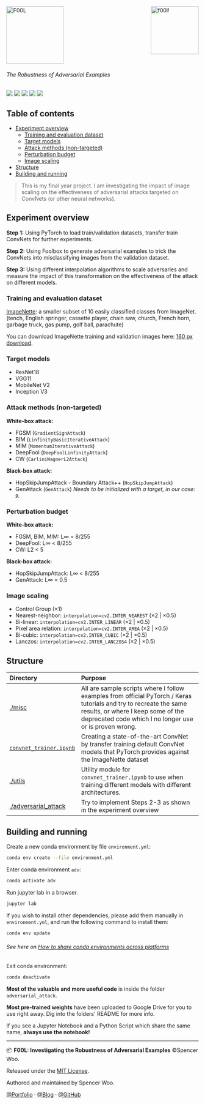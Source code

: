 <img src="https://i.loli.net/2020/02/26/SAx6ejplMbQovNG.png" align="right" width="125px" height="auto" alt="f00l!">

<img src="https://i.loli.net/2020/02/26/gi5bjUaqshn4du9.png" width="150px" height="auto" alt="F00L"/>

<h6>The Robustness of Adversarial Examples</h6>

![](https://img.shields.io/badge/uses-PyTorch-5b8c85?logo=PyTorch&logoColor=white)
![](https://img.shields.io/badge/python-3.7.6-297ca0?logo=python&logoColor=white)
![](https://img.shields.io/badge/lab-Jupyter-ec9b3b?logo=Jupyter&logoColor=white)
![](https://img.shields.io/badge/GPU-2080Ti-76B900?logo=NVIDIA&logoColor=white)
![](https://img.shields.io/badge/license-MIT-434e52)

<h2>Table of contents</h2>

- [Experiment overview](#experiment-overview)
  - [Training and evaluation dataset](#training-and-evaluation-dataset)
  - [Target models](#target-models)
  - [Attack methods (non-targeted)](#attack-methods-non-targeted)
  - [Perturbation budget](#perturbation-budget)
  - [Image scaling](#image-scaling)
- [Structure](#structure)
- [Building and running](#building-and-running)

> This is my final year project. I am investigating the impact of image scaling on the effectiveness of adversarial attacks targeted on ConvNets (or other neural networks).

## Experiment overview

**Step 1:** Using PyTorch to load train/validation datasets, transfer train ConvNets for further experiments.

**Step 2:** Using Foolbox to generate adversarial examples to trick the ConvNets into misclassifying images from the validation dataset.

**Step 3:** Using different interpolation algorithms to scale adversaries and measure the impact of this transformation on the effectiveness of the attack on different models.

### Training and evaluation dataset

[ImageNette](https://github.com/fastai/imagenette): a smaller subset of 10 easily classified classes from ImageNet. (tench, English springer, cassette player, chain saw, church, French horn, garbage truck, gas pump, golf ball, parachute)

You can download ImageNette training and validation images here: [160 px download](https://s3.amazonaws.com/fast-ai-imageclas/imagenette2-160.tgz).

### Target models

- ResNet18
- VGG11
- MobileNet V2
- Inception V3

### Attack methods (non-targeted)

**White-box attack:**

- FGSM (`GradientSignAttack`)
- BIM (`LinfinityBasicIterativeAttack`)
- MIM (`MomentumIterativeAttack`)
- DeepFool (`DeepFoolLinfinityAttack`)
- CW (`CarliniWagnerL2Attack`)

**Black-box attack:**

- HopSkipJumpAttack - Boundary Attack++ (`HopSkipJumpAttack`)
- GenAttack (`GenAttack`) *Needs to be initialized with a target, in our case: `9`.*

### Perturbation budget

**White-box attack:**

- FGSM, BIM, MIM: L∞ = 8/255
- DeepFool: L∞ < 8/255
- CW: L2 < 5

**Black-box attack:**

- HopSkipJumpAttack: L∞ < 8/255
- GenAttack: L∞ = 0.5

### Image scaling

- Control Group (×1)
- Nearest-neighbor: `interpolation=cv2.INTER_NEAREST` (×2 | ×0.5)
- Bi-linear: `interpolation=cv2.INTER_LINEAR` (×2 | ×0.5)
- Pixel area relation: `interpolation=cv2.INTER_AREA` (×2 | ×0.5)
- Bi-cubic: `interpolation=cv2.INTER_CUBIC` (×2 | ×0.5)
- Lanczos: `interpolation=cv2.INTER_LANCZOS4` (×2 | ×0.5)

## Structure

| Directory                                        | Purpose                                                                                                                                                                                                            |
| :----------------------------------------------- | :----------------------------------------------------------------------------------------------------------------------------------------------------------------------------------------------------------------- |
| [./misc](./misc)                                 | All are sample scripts where I follow examples from official PyTorch / Keras tutorials and try to recreate the same results, or where I keep some of the deprecated code which I no longer use or is proven wrong. |
| [`convnet_trainer.ipynb`](convnet_trainer.ipynb) | Creating a state-of-the-art ConvNet by transfer training default ConvNet models that PyTorch provides against the ImageNette dataset                                                                               |
| [./utils](./utils)                               | Utility module for `convnet_trainer.ipynb` to use when training different models with different architectures.                                                                                                     |
| [./adversarial_attack](./adversarial_attack)     | Try to implement Steps 2-3 as shown in the experiment overview                                                                                                                                                     |


## Building and running

Create a new conda environment by file `environment.yml`:

```bash
conda env create --file environment.yml
```

Enter conda environment `adv`:

```bash
conda activate adv
```

Run jupyter lab in a browser.

```bash
jupyter lab
```

If you wish to install other dependencies, please add them manually in `environment.yml`, and run the following command to install them:

```bash
conda env update
```

<h6>See here on <a href="https://stackoverflow.com/questions/39280638/how-to-share-conda-environments-across-platforms">How to share conda environments across platforms</a></h6>

Exit conda environment:

```bash
conda deactivate
```

**Most of the valuable and more useful code** is inside the folder `adversarial_attack`.

**Most pre-trained weights** have been uploaded to Google Drive for you to use right away. Dig into the folders' README for more info.

If you see a Jupyter Notebook and a Python Script which share the same name, **always use the notebook!**

---

📦 **F00L: Investigating the Robustness of Adversarial Examples** ©Spencer Woo.

Released under the [MIT License](./LICENSE).

Authored and maintained by Spencer Woo.

[@Portfolio](https://spencerwoo.com/) · [@Blog](https://blog.spencerwoo.com/) · [@GitHub](https://github.com/spencerwooo)
